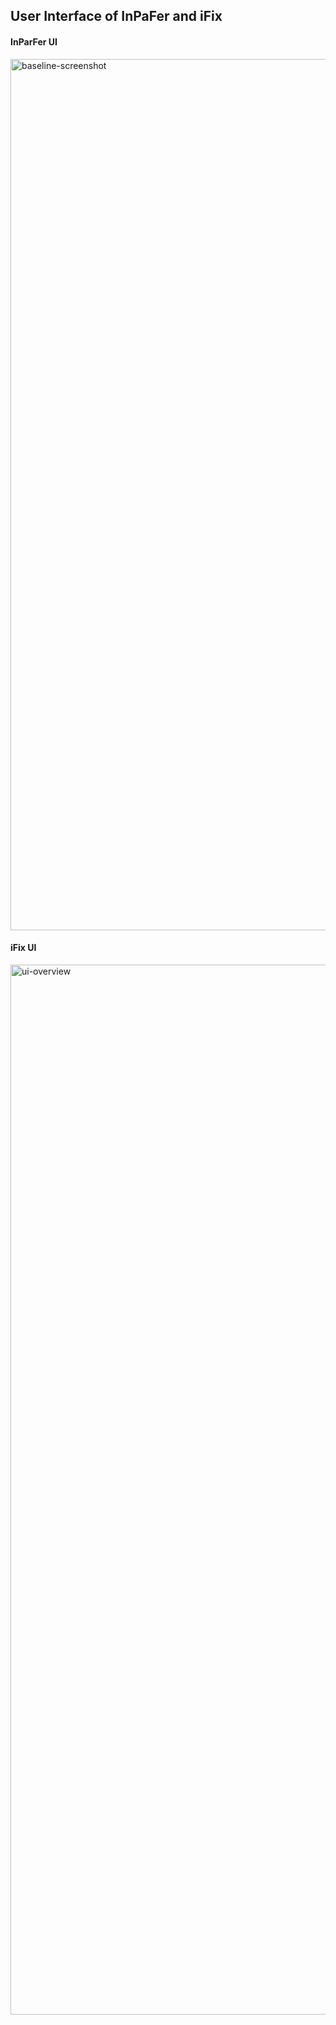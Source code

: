## User Interface of InPaFer and iFix

#### InParFer UI
<img width="1394" alt="baseline-screenshot" src="https://github.com/anonymous-8hx1/iFix/assets/141085692/aff612d3-3a84-448d-8bf2-2b5b42d0591a">

#### iFix UI
<img width="1680" alt="ui-overview" src="https://github.com/anonymous-8hx1/iFix/assets/141085692/91e3806a-1dbe-4587-8a75-67a185a7db15">
